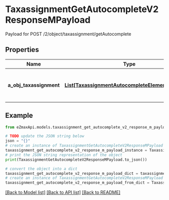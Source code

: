 # TaxassignmentGetAutocompleteV2ResponseMPayload

Payload for POST /2/object/taxassignment/getAutocomplete

## Properties

Name | Type | Description | Notes
------------ | ------------- | ------------- | -------------
**a_obj_taxassignment** | [**List[TaxassignmentAutocompleteElementResponse]**](TaxassignmentAutocompleteElementResponse.md) | An array of Taxassignment autocomplete element response. | 

## Example

```python
from eZmaxApi.models.taxassignment_get_autocomplete_v2_response_m_payload import TaxassignmentGetAutocompleteV2ResponseMPayload

# TODO update the JSON string below
json = "{}"
# create an instance of TaxassignmentGetAutocompleteV2ResponseMPayload from a JSON string
taxassignment_get_autocomplete_v2_response_m_payload_instance = TaxassignmentGetAutocompleteV2ResponseMPayload.from_json(json)
# print the JSON string representation of the object
print(TaxassignmentGetAutocompleteV2ResponseMPayload.to_json())

# convert the object into a dict
taxassignment_get_autocomplete_v2_response_m_payload_dict = taxassignment_get_autocomplete_v2_response_m_payload_instance.to_dict()
# create an instance of TaxassignmentGetAutocompleteV2ResponseMPayload from a dict
taxassignment_get_autocomplete_v2_response_m_payload_from_dict = TaxassignmentGetAutocompleteV2ResponseMPayload.from_dict(taxassignment_get_autocomplete_v2_response_m_payload_dict)
```
[[Back to Model list]](../README.md#documentation-for-models) [[Back to API list]](../README.md#documentation-for-api-endpoints) [[Back to README]](../README.md)


